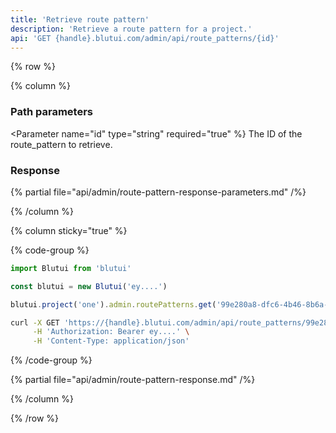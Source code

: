 ```yaml
---
title: 'Retrieve route pattern'
description: 'Retrieve a route pattern for a project.'
api: 'GET {handle}.blutui.com/admin/api/route_patterns/{id}'
---
```


{% row %}

{% column %}
### Path parameters

<Parameter name="id" type="string" required="true" %}
The ID of the route_pattern to retrieve.
</Parameter>

### Response

{% partial file="api/admin/route-pattern-response-parameters.md" /%}

{% /column %}

{% column sticky="true" %}

{% code-group %}

```ts {% process=false filename="Node.js" %}
import Blutui from 'blutui'

const blutui = new Blutui('ey....')

blutui.project('one').admin.routePatterns.get('99e280a8-dfc6-4b46-8b6a-3055187fe078')
```

```bash {% process=false filename="cURL" %}
curl -X GET 'https://{handle}.blutui.com/admin/api/route_patterns/99e280a8-dfc6-4b46-8b6a-3055187fe078' \
     -H 'Authorization: Bearer ey....' \
     -H 'Content-Type: application/json'
```

{% /code-group %}

{% partial file="api/admin/route-pattern-response.md" /%}

{% /column %}

{% /row %}
